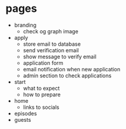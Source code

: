 # pages
- branding
	- check og graph image
- apply
	- store email to database
	- send verification email
	- show message to verify email
	- application form
	- email notification when new application
	- admin section to check applications
- start
	- what to expect
	- how to prepare
- home
	- links to socials
- episodes
- guests
